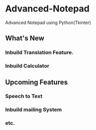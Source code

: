 # Advanced-Notepad
Advanced Notepad using Python(Tkinter)
## What's New
### Inbuild Translation Feature.
### Inbuild Calculator
## Upcoming Features
### Speech to Text
### Inbuild mailing System
### etc.
